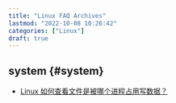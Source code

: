 ```yaml
---
title: "Linux FAQ Archives"
lastmod: "2022-10-08 10:26:42"
categories: ["Linux"]
draft: true
---
```


## system {#system}

-   [Linux 如何查看文件是被哪个进程占用写数据？](https://mp.weixin.qq.com/s/c1nj0lz3HjVqIexyK_gG1w)